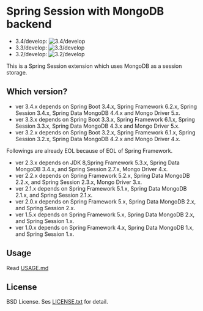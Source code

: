# Spring Session with MongoDB backend

- 3.4/develop: ![3.4/develop](https://github.com/tmurakam/spring-session-ext-mongo/actions/workflows/maven.yml/badge.svg?branch=3.4/develop)
- 3.3/develop: ![3.3/develop](https://github.com/tmurakam/spring-session-ext-mongo/actions/workflows/maven.yml/badge.svg?branch=3.3/develop)
- 3.2/develop: ![3.2/develop](https://github.com/tmurakam/spring-session-ext-mongo/actions/workflows/maven.yml/badge.svg?branch=3.2/develop)

This is a Spring Session extension which uses MongoDB as a session storage.

## Which version?

* ver 3.4.x depends on Spring Boot 3.4.x, Spring Framework 6.2.x, Spring Session 3.4.x, Spring Data MongoDB 4.4.x and Mongo Driver 5.x.
* ver 3.3.x depends on Spring Boot 3.3.x, Spring Framework 6.1.x, Spring Session 3.3.x, Spring Data MongoDB 4.3.x and Mongo Driver 5.x.
* ver 3.2.x depends on Spring Boot 3.2.x, Spring Framework 6.1.x, Spring Session 3.2.x, Spring Data MongoDB 4.2.x and Mongo Driver 4.x.

Followings are already EOL because of EOL of Spring Framework.

* ver 2.3.x depends on JDK 8,Spring Framework 5.3.x, Spring Data MongoDB 3.4.x, and Spring Session 2.7.x, Mongo Driver 4.x.
* ver 2.2.x depends on Spring Framework 5.2.x, Spring Data MongoDB 2.2.x, and Spring Session 2.3.x, Mongo Driver 3.x.
* ver 2.1.x depends on Spring Framework 5.1.x, Spring Data MongoDB 2.1.x, and Spring Session 2.1.x.
* ver 2.0.x depends on Spring Framework 5.x, Spring Data MongoDB 2.x, and Spring Session 2.x.
* ver 1.5.x depends on Spring Framework 5.x, Spring Data MongoDB 2.x, and Spring Session 1.x.
* ver 1.0.x depends on Spring Framework 4.x, Spring Data MongoDB 1.x, and Spring Session 1.x.

## Usage

Read [USAGE.md](./USAGE.md)

## License

BSD License. Ses [LICENSE.txt](./LICENSE.txt) for detail.
